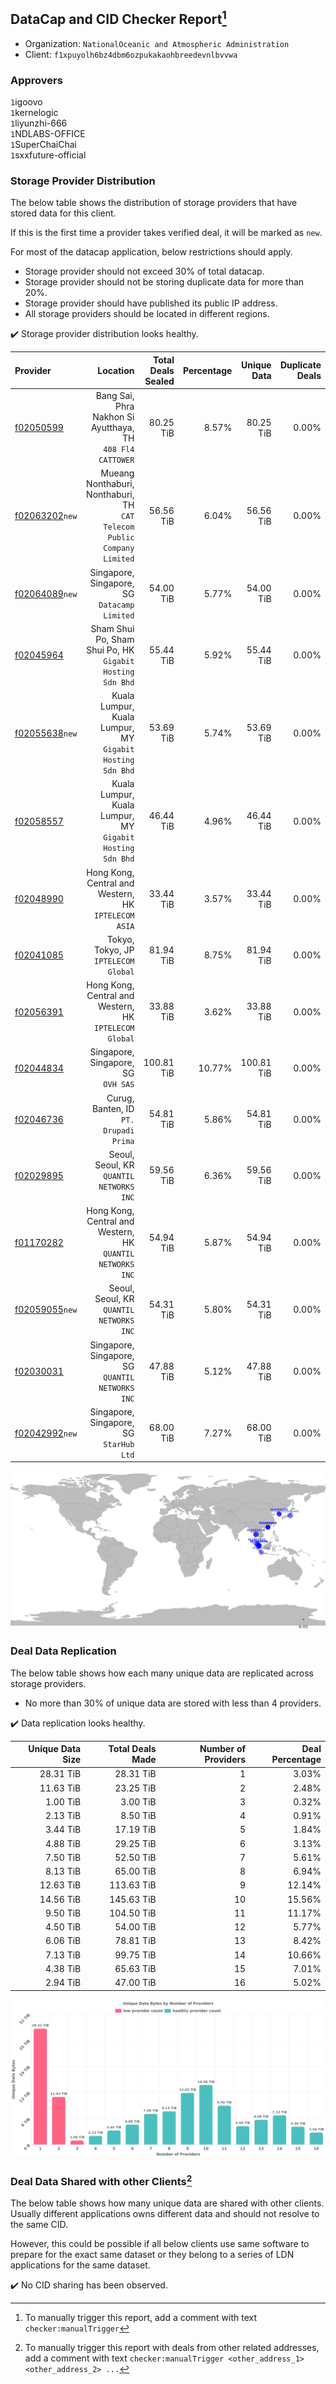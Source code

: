 ## DataCap and CID Checker Report[^1]
 - Organization: `NationalOceanic and Atmospheric Administration`
 - Client: `f1xpuyolh6bz4dbm6ozpukakaohbreedevnlbvvwa`
### Approvers
`1`igoovo<br/>`1`kernelogic<br/>`1`liyunzhi-666<br/>`1`NDLABS-OFFICE<br/>`1`SuperChaiChai<br/>`1`sxxfuture-official

### Storage Provider Distribution
The below table shows the distribution of storage providers that have stored data for this client.

If this is the first time a provider takes verified deal, it will be marked as `new`.

For most of the datacap application, below restrictions should apply.
 - Storage provider should not exceed 30% of total datacap.
 - Storage provider should not be storing duplicate data for more than 20%.
 - Storage provider should have published its public IP address.
 - All storage providers should be located in different regions.

✔️ Storage provider distribution looks healthy.

| Provider                                                    |                                                                   Location | Total Deals Sealed | Percentage | Unique Data | Duplicate Deals |
| :---------------------------------------------------------- | -------------------------------------------------------------------------: | -----------------: | ---------: | ----------: | --------------: |
| [f02050599](https://filfox.info/en/address/f02050599)       |              Bang Sai, Phra Nakhon Si Ayutthaya, TH<br/>`408 Fl4 CATTOWER` |          80.25 TiB |      8.57% |   80.25 TiB |           0.00% |
| [f02063202](https://filfox.info/en/address/f02063202)`new`  | Mueang Nonthaburi, Nonthaburi, TH<br/>`CAT Telecom Public Company Limited` |          56.56 TiB |      6.04% |   56.56 TiB |           0.00% |
| [f02064089](https://filfox.info/en/address/f02064089)`new`  |                            Singapore, Singapore, SG<br/>`Datacamp Limited` |          54.00 TiB |      5.77% |   54.00 TiB |           0.00% |
| [f02045964](https://filfox.info/en/address/f02045964)       |               Sham Shui Po, Sham Shui Po, HK<br/>`Gigabit Hosting Sdn Bhd` |          55.44 TiB |      5.92% |   55.44 TiB |           0.00% |
| [f02055638](https://filfox.info/en/address/f02055638)`new`  |               Kuala Lumpur, Kuala Lumpur, MY<br/>`Gigabit Hosting Sdn Bhd` |          53.69 TiB |      5.74% |   53.69 TiB |           0.00% |
| [f02058557](https://filfox.info/en/address/f02058557)       |               Kuala Lumpur, Kuala Lumpur, MY<br/>`Gigabit Hosting Sdn Bhd` |          46.44 TiB |      4.96% |   46.44 TiB |           0.00% |
| [f02048990](https://filfox.info/en/address/f02048990)       |                    Hong Kong, Central and Western, HK<br/>`IPTELECOM ASIA` |          33.44 TiB |      3.57% |   33.44 TiB |           0.00% |
| [f02041085](https://filfox.info/en/address/f02041085)       |                                    Tokyo, Tokyo, JP<br/>`IPTELECOM Global` |          81.94 TiB |      8.75% |   81.94 TiB |           0.00% |
| [f02056391](https://filfox.info/en/address/f02056391)       |                  Hong Kong, Central and Western, HK<br/>`IPTELECOM Global` |          33.88 TiB |      3.62% |   33.88 TiB |           0.00% |
| [f02044834](https://filfox.info/en/address/f02044834)       |                                     Singapore, Singapore, SG<br/>`OVH SAS` |         100.81 TiB |     10.77% |  100.81 TiB |           0.00% |
| [f02046736](https://filfox.info/en/address/f02046736)       |                                  Curug, Banten, ID<br/>`PT. Drupadi Prima` |          54.81 TiB |      5.86% |   54.81 TiB |           0.00% |
| [f02029895](https://filfox.info/en/address/f02029895)       |                                Seoul, Seoul, KR<br/>`QUANTIL NETWORKS INC` |          59.56 TiB |      6.36% |   59.56 TiB |           0.00% |
| [f01170282](https://filfox.info/en/address/f01170282)       |              Hong Kong, Central and Western, HK<br/>`QUANTIL NETWORKS INC` |          54.94 TiB |      5.87% |   54.94 TiB |           0.00% |
| [f02059055](https://filfox.info/en/address/f02059055)`new`  |                                Seoul, Seoul, KR<br/>`QUANTIL NETWORKS INC` |          54.31 TiB |      5.80% |   54.31 TiB |           0.00% |
| [f02030031](https://filfox.info/en/address/f02030031)       |                        Singapore, Singapore, SG<br/>`QUANTIL NETWORKS INC` |          47.88 TiB |      5.12% |   47.88 TiB |           0.00% |
| [f02042992](https://filfox.info/en/address/f02042992)`new`  |                                 Singapore, Singapore, SG<br/>`StarHub Ltd` |          68.00 TiB |      7.27% |   68.00 TiB |           0.00% |

<img src="https://raw.githubusercontent.com/data-preservation-programs/filplus-checker-assets/main/filecoin-project/filecoin-plus-large-datasets/issues/1651/1679776993371.png"/>

### Deal Data Replication
The below table shows how each many unique data are replicated across storage providers.

- No more than 30% of unique data are stored with less than 4 providers.

✔️ Data replication looks healthy.

| Unique Data Size | Total Deals Made | Number of Providers | Deal Percentage |
| ---------------: | ---------------: | ------------------: | --------------: |
|        28.31 TiB |        28.31 TiB |                   1 |           3.03% |
|        11.63 TiB |        23.25 TiB |                   2 |           2.48% |
|         1.00 TiB |         3.00 TiB |                   3 |           0.32% |
|         2.13 TiB |         8.50 TiB |                   4 |           0.91% |
|         3.44 TiB |        17.19 TiB |                   5 |           1.84% |
|         4.88 TiB |        29.25 TiB |                   6 |           3.13% |
|         7.50 TiB |        52.50 TiB |                   7 |           5.61% |
|         8.13 TiB |        65.00 TiB |                   8 |           6.94% |
|        12.63 TiB |       113.63 TiB |                   9 |          12.14% |
|        14.56 TiB |       145.63 TiB |                  10 |          15.56% |
|         9.50 TiB |       104.50 TiB |                  11 |          11.17% |
|         4.50 TiB |        54.00 TiB |                  12 |           5.77% |
|         6.06 TiB |        78.81 TiB |                  13 |           8.42% |
|         7.13 TiB |        99.75 TiB |                  14 |          10.66% |
|         4.38 TiB |        65.63 TiB |                  15 |           7.01% |
|         2.94 TiB |        47.00 TiB |                  16 |           5.02% |

<img src="https://raw.githubusercontent.com/data-preservation-programs/filplus-checker-assets/main/filecoin-project/filecoin-plus-large-datasets/issues/1651/1679776996526.png"/>

### Deal Data Shared with other Clients[^3]
The below table shows how many unique data are shared with other clients.
Usually different applications owns different data and should not resolve to the same CID.

However, this could be possible if all below clients use same software to prepare for the exact same dataset or they belong to a series of LDN applications for the same dataset.

✔️ No CID sharing has been observed.

[^1]: To manually trigger this report, add a comment with text `checker:manualTrigger`

[^2]: Deals from those addresses are combined into this report as they are specified with `checker:manualTrigger`

[^3]: To manually trigger this report with deals from other related addresses, add a comment with text `checker:manualTrigger <other_address_1> <other_address_2> ...`
